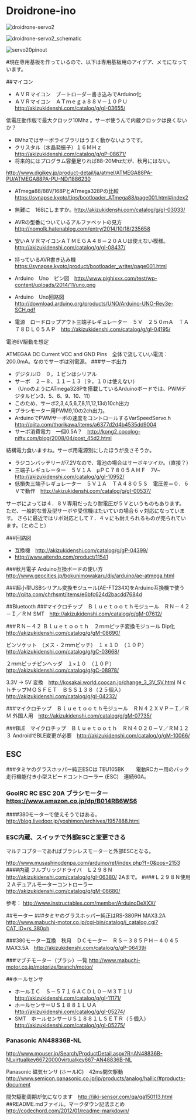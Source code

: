 # Droidrone-ino
![droidrone-servo2](https://github.com/i386koba/Droidrone-ino/blob/master/droidrone-servo2.jpg?raw=true)

![droidrone-servo2_schematic](https://github.com/i386koba/Droidrone-ino/blob/master/droidrone-servo2_schematic.jpg?raw=true)

![servo20pinout](https://github.com/i386koba/Droidrone-ino/blob/master/servo20pinout.png?raw=true)

#現在専用基板を作っているので、以下は専用基板用のアイデア、メモになっています。

##マイコン
* ＡＶＲマイコン　ブートローダー書き込みでArduino化
* ＡＶＲマイコン　ＡＴｍｅｇａ８８Ｖ－１０ＰＵ　http://akizukidenshi.com/catalog/g/gI-03655/

低電圧動作版で最大クロック10Mhz 。サーボ使うんで内蔵クロックは良くないか？
* 8Mhzではサーボライブラリはうまく動かないようです。
* クリスタル（水晶発振子）１６ＭＨｚ http://akizukidenshi.com/catalog/g/gP-08671/
* 将来的にはプログラム容量足りれば88-20Mhzだが、秋月にはない。

http://www.digikey.jp/product-detail/ja/atmel/ATMEGA88PA-PU/ATMEGA88PA-PU-ND/1886230
* ATmega88/88V/168PとATmega328Pの比較　https://synapse.kyoto/tips/bootloader_ATmega88/page001.html#index2
* 無難に　168にしますか。http://akizukidenshi.com/catalog/g/gI-03033/
* AVRの型番についているアルファベットの見方　http://nomolk.hatenablog.com/entry/2014/10/18/235658
* 安いＡＶＲマイコンＡＴＭＥＧＡ４８－２０ＡＵは使えない模様。　http://akizukidenshi.com/catalog/g/gI-08437/
* 持っているAVR書き込み機　https://synapse.kyoto/product/bootloader_writer/page001.html

* Arduino　Uno　ピン図　http://www.pighixxx.com/test/wp-content/uploads/2014/11/uno.png
* Arduino　Uno回路図 http://download.arduino.org/products/UNO/Arduino-UNO-Rev3e-SCH.pdf
* 電源　ロードロップアウト三端子レギュレーター　５Ｖ　２５０ｍＡ　ＴＡ７８ＤＬ０５ＡＰ　http://akizukidenshi.com/catalog/g/gI-04195/

電池6V駆動を想定

ATMEGAA DC Current VCC and GND Pins　全体で流していい電流：200.0mA。なのでサーボは別電源。
###サーボ出力
* デジタルIO　０，１ピンはシリアル
* サーボ　２－８、１１－１３（９，１０は使えない）
* （UnoのようにATmega328Pを搭載しているArduinoボードでは、PWMデジタルピン3、5、6、9、10、11）
* このため、サーボ2,3,4,5,6,7,8,11,12,13の10ch出力
* ブラシモーター用PWM9,10の2ch出力。
* ArduinoでPWMサーボの速度をコントロールするVarSpeedServo.h　http://qiita.com/thorikawa/items/a6377d2d4b4535dd9004
* サーボ消費電力　一個0.5A？　http://kong2.cocolog-nifty.com/blog/2008/04/post_45d2.html

結構電力食いますね。サーボ用電源別にしたほうが良さそうか。
* ラジコンバッテリーが7.2Vなので、電池の場合はサーボキツイか。（直接？）
* 三端子レギュレーター　５Ｖ１Ａ　μＰＣ７８０５ＡＨＦ　7V~　http://akizukidenshi.com/catalog/g/gI-10952/
* 低損失三端子レギュレーター　５Ｖ１Ａ　ＴＡ４８０５Ｓ　電圧差＝０．６Ｖで動作　http://akizukidenshi.com/catalog/g/gI-00537/

サーボによっては４．８Ｖ専用だったり耐電圧が５Ｖというものもあります。
ただ、一般的な普及型サーボや受信機はたいていの場合６ｖ対応になっています。
さらに最近ではリポ対応として７．４ｖにも耐えられるものが売られています。（とのこと）

###回路図
* 互換機　http://akizukidenshi.com/catalog/g/gP-04399/
* http://www.aitendo.com/product/11541

###秋月電子 Arduino互換ボードの使い方
http://www.geocities.jp/bokunimowakaru/diy/arduino/ae-atmega.html

###超小型USBシリアル変換モジュール(AE-FT234X)をArduino互換機で使う
http://qiita.com/chrhsmt/items/e6bfc624d2bacdd7684d

##Bluetooth
###マイクロチップ　Ｂｌｕｅｔｏｏｔｈモジュール　ＲＮ－４２－Ｉ／ＲＭ
SMT　http://akizukidenshi.com/catalog/g/gM-07612/

###ＲＮ－４２ Ｂｌｕｅｔｏｏｔｈ　２ｍｍピッチ変換モジュール
Dip化　http://akizukidenshi.com/catalog/g/gM-08690/

ピンソケット　（メス・２ｍｍピッチ）　１ｘ１０　（１０Ｐ）　http://akizukidenshi.com/catalog/g/gC-03668/

２ｍｍピッチピンヘッダ　１×１０　（１０Ｐ）http://akizukidenshi.com/catalog/g/gC-08978/

3.3V -> 5V 変換　http://kosakai.world.coocan.jp/change_3_3V_5V.html
ＮｃｈチップＭＯＳＦＥＴ　ＢＳＳ１３８（２５個入）http://akizukidenshi.com/catalog/g/gI-04232/

###マイクロチップ　Ｂｌｕｅｔｏｏｔｈモジュール　ＲＮ４２ＸＶＰ－Ｉ／ＲＭ
外国人用　http://akizukidenshi.com/catalog/g/gM-07735/

###BLE　マイクロチップ　Ｂｌｕｅｔｏｏｔｈ　ＲＮ４０２０－Ｖ／ＲＭ１２３
AndroidでBLE変更が必要　http://akizukidenshi.com/catalog/g/gM-10066/

## ESC 
###タミヤのグラスホッパー純正ESCは TEU105BK　　
電動RCカー用のバック走行機能付き小型スピードコントローラー (ESC)　連続60A。

### GoolRC RC ESC 20A ブラシモーター https://www.amazon.co.jp/dp/B014RB6WS6
####380モーターで使えそうではある。
http://blog.livedoor.jp/yoshimon/archives/1957888.html

### ESC内蔵、スイッチで外部ESCと変更できる　
マルチコプターであればブラシレスモーターと外部ESCとなる。

http://www.musashinodenpa.com/arduino/ref/index.php?f=0&pos=2153
####内蔵 フルブリッジドライバ　Ｌ２９８Ｎ　http://akizukidenshi.com/catalog/g/gI-06380/
2Aまで。
####Ｌ２９８Ｎ使用　２Ａデュアルモーターコントローラー　http://akizukidenshi.com/catalog/g/gM-06680/

参考：
http://www.instructables.com/member/ArduinoDeXXX/

##モーター
###タミヤのグラスホッパー純正はRS-380PH MAX3.2A
http://www.mabuchi-motor.co.jp/cgi-bin/catalog/j_catalog.cgi?CAT_ID=rs_380ph

###380モーター互換　秋月　ＤＣモーター　ＲＳ－３８５ＰＨ－４０４５　MAX3.5A　http://akizukidenshi.com/catalog/g/gP-06439/

###マブチモーター（ブラシ）一覧
http://www.mabuchi-motor.co.jp/motorize/branch/motor/

##ホールセンサ
* ホールＩＣ　Ｓ－５７１６ＡＣＤＬ０－Ｍ３Ｔ１Ｕ　http://akizukidenshi.com/catalog/g/gI-11171/
* ホールセンサーＵＳ１８８１ＬＵＡ　http://akizukidenshi.com/catalog/g/gI-05274/
* SMT　ホールセンサーＵＳ１８８１ＬＳＥＴＲ（５個入）http://akizukidenshi.com/catalog/g/gI-05275/

### Panasonic AN48836B-NL
http://www.mouser.jp/Search/ProductDetail.aspx?R=AN48836B-NLvirtualkey66720000virtualkey667-AN48836B-NL

Panasonic 磁気センサ (ホールIC)　42ms間欠駆動
http://www.semicon.panasonic.co.jp/jp/products/analog/hallic/#products-document

間欠駆動周期が気になります　http://jiki-sensor.com/qa/qa150113.html
##README.mdファイル。マークダウン記法まとめ
http://codechord.com/2012/01/readme-markdown/
